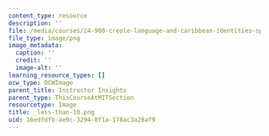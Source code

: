```yaml
---
content_type: resource
description: ''
file: /media/courses/24-908-creole-language-and-caribbean-identities-spring-2017/16edfdfbae9c32948f1a178ac3a28af9_less-than-10.png
file_type: image/png
image_metadata:
  caption: ''
  credit: ''
  image-alt: ''
learning_resource_types: []
ocw_type: OCWImage
parent_title: Instructor Insights
parent_type: ThisCourseAtMITSection
resourcetype: Image
title: _less-than-10.png
uid: 16edfdfb-ae9c-3294-8f1a-178ac3a28af9
---
```

